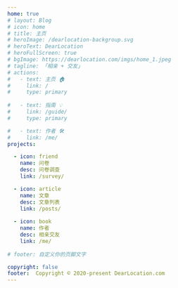 ```yaml
---
home: true
# layout: Blog
# icon: home
# title: 主页
# heroImage: /dearlocation-backgroup.svg
# heroText: DearLocation
# heroFullScreen: true
# bgImage: https://dearlocation.com/imgs/home_1.jpeg
# tagline: 「相亲 + 交友」
# actions:
#   - text: 主页 🏠
#     link: /
#     type: primary
    
#   - text: 指南 💡
#     link: /guide/
#     type: primary

#   - text: 作者 🛠
#     link: /me/
projects:

  - icon: friend
    name: 问卷
    desc: 问卷调查
    link: /survey/

  - icon: article
    name: 文章
    desc: 文章列表
    link: /posts/
	 
  - icon: book
    name: 作者
    desc: 相亲交友
    link: /me/
	 
# footer: 自定义你的页脚文字

copyright: false
footer:  Copyright © 2020-present DearLocation.com
---
```



